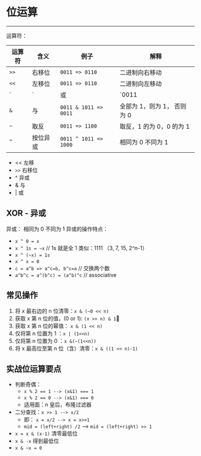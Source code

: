 # 位运算

---

运算符：

| 运算符 | 含义     | 例子                  | 解释                          |
| ------ | -------- | --------------------- | ----------------------------- |
| `>>`   | 右移位   | `0011 => 0110`        | 二进制向右移动                |
| `<<`   | 左移位   | `0011 => 0110`        | 二进制向左移动                |
| `|`    | 或       | `0011 | 1011 => 1011` | 任何一位为 1 则为 1，否则为 0 |
| `&`    | 与       | `0011 & 1011 => 0011` | 全部为 1，则为 1， 否则为 0   |
| `~`    | 取反     | `0011 => 1100`        | 取反，1 的为 0，0 的为 1      |
| `^`    | 按位异或 | `0011 ^ 1011 => 1000` | 相同为 0 不同为 1             |

- << 左移
- `>>` 右移位
- ^ 异或
- & 与
- | 或

## XOR - 异或

异或： 相同为 0 不同为 1
异或的操作特点：

- `x ^ 0 = x`
- `x ^ 1s = ~x` // 1s 就是全 1 类似：1111 （3, 7, 15, 2^n-1）
- `x ^ (~x) = 1s`
- `x ^ x = 0`
- `c = a^b => a^c=b, b^c=a` // 交换两个数
- `a^b^c = a^(b^c) = (a^b)^c` // associative

## 常见操作

1. 将 x 最右边的 n 位清零：`x & (~0 << n)`
2. 获取 x 第 n 位的值，(0 or 1): `(x >> n) & 1`
3. 获取 x 第 n 位的幂值： `x & (1 << n)`
4. 仅将第 n 位置为 1 ：`x | (1<<n)`
5. 仅将第 n 位置为 0 ：`x &(~(1<<n))`
6. 将 x 最高位至第 n 位（含）清零：`x & ((1 << n)-1)`

## 实战位运算要点

- 判断奇偶：
  - `x % 2 == 1 --> (x&1) === 1`
  - `x % 2 == 0 --> (x&1) === 0`
  - 适用面：n 皇后，布隆过滤器
- 二分查找：`x >> 1 --> x/2`
  - 即： `x = x/2 --> x = x>>1`
  - `mid = (left+right) /2` --> `mid = (left+right) >> 1`
- `x = x & (x-1)` 清零最低位
- `x & -x` 得到最低位
- `x & ~x = 0`
